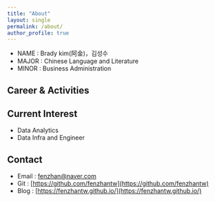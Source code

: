 ```yaml
---
title: "About"
layout: single
permalink: /about/
author_profile: true
--- 
```


* NAME :  Brady kim(阿金)，김성수
* MAJOR : Chinese Language and Literature 
* MINOR : Business Administration

## Career & Activities


## Current Interest
 * Data Analytics
 * Data Infra and Engineer

## Contact
 * Email : fenzhan@naver.com
 * Git : [https://github.com/fenzhantw](https://github.com/fenzhantw)
 * Blog : [https://fenzhantw.github.io/](https://fenzhantw.github.io/)

